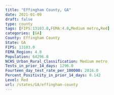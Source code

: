 ```yaml
---
title: "Effingham County, GA"
date: 2021-01-09
draft: false
type: county
tags: [FIPS:13103.0,FEMA:4.0,Medium metro,Red]
categories: [GA]
County: Effingham County
State: GA
FIPS: 13103.0
FEMA_Region: 4.0
Population: 64296.0
NCHS_Urban_Rural_Classification: Medium metro
Tests_in_prior_14_days: 1296.0
Fourteen_day_test_rate_per_100000: 2016.0
Percent_Positivity_in_prior_14_days: 0.142
Level: Red
url: /states/GA/effingham-county
---
```



